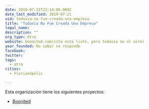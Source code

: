 ```yaml
---
date: 2019-07-21T23:14:06.000Z
date_last_modified: 2019-07-21
uid: todavia-no-fue-creada-una-empresa
title: "Todavia No Fue Creada Una Empresa"
legal_name: 
description: ""
org_type: Otro
website: boonited.com(sito esta listo, pero todavia no al aire)
year_founded: No sabe/ no responde
facebook: 
twitter: 
tags:
  - otro
cities: 
  - Florianópolis

---
```


Esta organización tiene los siguientes proyectos:

- [Boonited](/i/boonited.html)
